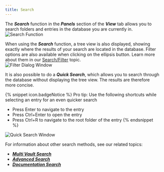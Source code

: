 ```yaml
---
title: Search
---
```

The ***Search*** function in the ***Panels*** section of the ***View*** tab allows you to search folders and entries in the database you are currently in.  
![Search Function](https://webdevolutions.azureedge.net/docs/en/rdm/windows/RdmWin2005.png) 

When using the ***Search*** function, a tree view is also displayed, showing exactly where the results of your search are located in the database. Filter options are also available when clicking on the ellipsis button. Learn more about them in our [Search/Filter](/rdm/windows/user-interface/status-bar/search-filter/) topic.  
![Filter Dialog Window](https://webdevolutions.azureedge.net/docs/en/rdm/windows/RDMWin2004.png) 

It is also possible to do a ***Quick Search***, which allows you to search through the database without displaying the tree view. The results are therefore more concise. 

{% snippet icon.badgeNotice %} 
Pro tip: Use the following shortcuts while selecting an entry for an even quicker search  

* Press Enter to navigate to the entry 
* Press Ctrl+Enter to open the entry 
* Press Ctrl+R to navigate to the root folder of the entry 
{% endsnippet %}
 
![Quick Search Window](https://webdevolutions.azureedge.net/docs/en/rdm/windows/RDMWin2006.png) 

For information about other search methods, see our related topics:  

* [***Multi Vault Search***](/rdm/windows/commands/view/panels/search/multi-vault/) 
* [***Advanced Search***](/rdm/windows/commands/view/panels/search/advanced/) 
* [***Documentation Search***](/rdm/windows/commands/view/panels/search/documentation/) 
